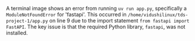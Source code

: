A terminal image shows an error from running `uv run app.py`, specifically a `ModuleNotFoundError` for 'fastapi'. This occurred in `/home/vidushilinux/tds-project-1/app.py` on line 9 due to the import statement `from fastapi import FastAPI`. The key issue is that the required Python library, `fastapi`, was not installed.